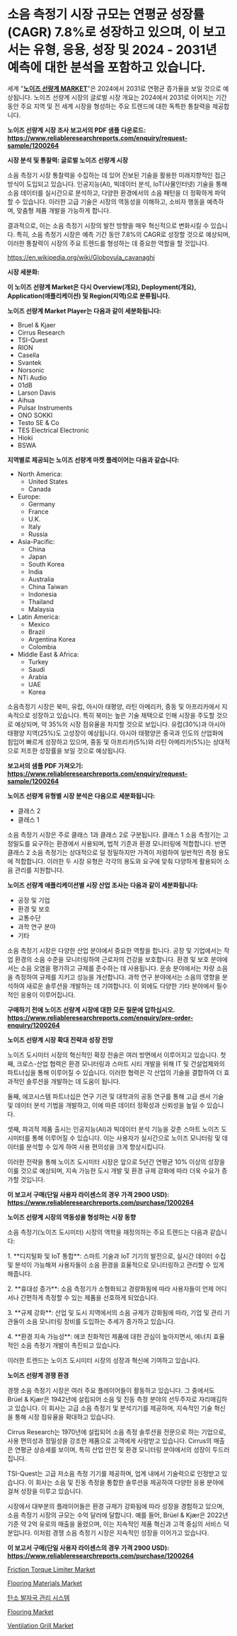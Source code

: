 <p><h1>소음 측정기 시장 규모는 연평균 성장률(CAGR) 7.8%로 성장하고 있으며, 이 보고서는 유형, 응용, 성장 및 2024 - 2031년 예측에 대한 분석을 포함하고 있습니다.</h1></p><p>세계 "<strong><a href="https://www.reliableresearchreports.com/noise-dosimeters-r1200264">노이즈 선량계 MARKET</a></strong>"은 2024에서 2031로 연평균 증가율을 보일 것으로 예상됩니다. 노이즈 선량계 시장의 글로벌 시장 개요는 2024에서 2031로 이어지는 기간 동안 주요 지역 및 전 세계 시장을 형성하는 주요 트렌드에 대한 독특한 통찰력을 제공합니다.</p>
<p><strong>노이즈 선량계 시장 조사 보고서의 PDF 샘플 다운로드: <a href="https://www.reliableresearchreports.com/enquiry/request-sample/1200264">https://www.reliableresearchreports.com/enquiry/request-sample/1200264</a></strong></p>
<p><strong>시장 분석 및 통찰력: 글로벌 노이즈 선량계 시장</strong></p>
<p><p>소음 측정기 시장 통찰력을 수집하는 데 있어 진보된 기술을 활용한 미래지향적인 접근 방식이 도입되고 있습니다. 인공지능(AI), 빅데이터 분석, IoT(사물인터넷) 기술을 통해 소음 데이터를 실시간으로 분석하고, 다양한 환경에서의 소음 패턴을 더 정확하게 파악할 수 있습니다. 이러한 고급 기술은 시장의 역동성을 이해하고, 소비자 행동을 예측하며, 맞춤형 제품 개발을 가능하게 합니다. </p><p>결과적으로, 이는 소음 측정기 시장의 발전 방향을 매우 혁신적으로 변화시킬 수 있습니다. 특히, 소음 측정기 시장은 예측 기간 동안 7.8%의 CAGR로 성장할 것으로 예상되며, 이러한 통찰력이 시장의 주요 트렌드를 형성하는 데 중요한 역할을 할 것입니다.</p></p>
<p><a href="%7CAUTHORITHY_DOMAIN_URL%7C">https://en.wikipedia.org/wiki/Globovula_cavanaghi</a></p>
<p><strong>시장 세분화:</strong></p>
<p><strong>이 노이즈 선량계 Market은 다시 Overview(개요), Deployment(개요), Application(애플리케이션) 및 Region(지역)으로 분류됩니다.</strong></p>
<p><strong>노이즈 선량계 Market Player는 다음과 같이 세분화됩니다:</strong></p>
<p><ul><li>Bruel & Kjaer</li><li>Cirrus Research</li><li>TSI-Quest</li><li>RION</li><li>Casella</li><li>Svantek</li><li>Norsonic</li><li>NTi Audio</li><li>01dB</li><li>Larson Davis</li><li>Aihua</li><li>Pulsar Instruments</li><li>ONO SOKKI</li><li>Testo SE & Co</li><li>TES Electrical Electronic</li><li>Hioki</li><li>BSWA</li></ul></p>
<p><strong>지역별로 제공되는 노이즈 선량계 마켓 플레이어는 다음과 같습니다:</strong></p>
<p><ul>
    <li>
        North America:
        <ul>
            <li>United States</li>
            <li>Canada</li>
        </ul>
    </li>
    <li>
        Europe:
        <ul>
            <li>Germany</li>
            <li>France</li>
            <li>U.K.</li>
            <li>Italy</li>
            <li>Russia</li>
        </ul>
    </li>
    <li>
        Asia-Pacific:
        <ul>
            <li>China</li>
            <li>Japan</li>
            <li>South Korea</li>
            <li>India</li>
            <li>Australia</li>
            <li>China Taiwan</li>
            <li>Indonesia</li>
            <li>Thailand</li>
            <li>Malaysia</li>
        </ul>
    </li>
    <li>
        Latin America:
        <ul>
            <li>Mexico</li>
            <li>Brazil</li>
            <li>Argentina Korea</li>
            <li>Colombia</li>
        </ul>
    </li>
    <li>
        Middle East & Africa:
        <ul>
            <li>Turkey</li>
            <li>Saudi</li>
            <li>Arabia</li>
            <li>UAE</li>
            <li>Korea</li>
        </ul>
    </li>
    </ul></p>
<p><p>소음측정기 시장은 북미, 유럽, 아시아 태평양, 라틴 아메리카, 중동 및 아프리카에서 지속적으로 성장하고 있습니다. 특히 북미는 높은 기술 채택으로 인해 시장을 주도할 것으로 예상되며, 약 35%의 시장 점유율을 차지할 것으로 보입니다. 유럽(30%)과 아시아 태평양 지역(25%)도 고성장이 예상됩니다. 아시아 태평양은 중국과 인도의 산업화에 힘입어 빠르게 성장하고 있으며, 중동 및 아프리카(5%)와 라틴 아메리카(5%)는 상대적으로 저조한 성장률을 보일 것으로 예상됩니다.</p></p>
<p><strong>보고서의 샘플 PDF 가져오기: <a href="https://www.reliableresearchreports.com/enquiry/request-sample/1200264">https://www.reliableresearchreports.com/enquiry/request-sample/1200264</a></strong></p>
<p><strong>노이즈 선량계 유형별 시장 분석은 다음으로 세분화됩니다:</strong></p>
<p><ul><li>클래스 2</li><li>클래스 1</li></ul></p>
<p><p>소음 측정기 시장은 주로 클래스 1과 클래스 2로 구분됩니다. 클래스 1 소음 측정기는 고정밀도를 요구하는 환경에서 사용되며, 법적 기준과 환경 모니터링에 적합합니다. 반면 클래스 2 소음 측정기는 상대적으로 덜 정밀하지만 가격이 저렴하여 일반적인 측정 용도에 적합합니다. 이러한 두 시장 유형은 각각의 용도와 요구에 맞춰 다양하게 활용되어 소음 관리를 지원합니다.</p></p>
<p><strong>노이즈 선량계 애플리케이션별 시장 산업 조사는 다음과 같이 세분화됩니다:</strong></p>
<p><ul><li>공장 및 기업</li><li>환경 및 보호</li><li>교통수단</li><li>과학 연구 분야</li><li>기타</li></ul></p>
<p><p>소음 측정기 시장은 다양한 산업 분야에서 중요한 역할을 합니다. 공장 및 기업에서는 작업 환경의 소음 수준을 모니터링하여 근로자의 건강을 보호합니다. 환경 및 보호 분야에서는 소음 오염을 평가하고 규제를 준수하는 데 사용됩니다. 운송 분야에서는 차량 소음을 측정하여 규제를 지키고 성능을 개선합니다. 과학 연구 분야에서는 소음의 영향을 분석하여 새로운 솔루션을 개발하는 데 기여합니다. 이 외에도 다양한 기타 분야에서 필수적인 응용이 이루어집니다.</p></p>
<p><strong>구매하기 전에 노이즈 선량계 시장에 대한 모든 질문에 답하십시오. <a href="https://www.reliableresearchreports.com/enquiry/pre-order-enquiry/1200264">https://www.reliableresearchreports.com/enquiry/pre-order-enquiry/1200264</a></strong></p>
<p><strong>노이즈 선량계 시장 확대 전략과 성장 전망</strong></p>
<p><p>노이즈 도시미터 시장의 혁신적인 확장 전술은 여러 방면에서 이루어지고 있습니다. 첫째, 크로스-산업 협력은 환경 모니터링과 스마트 시티 개발을 위해 IT 및 건설업체와의 파트너십을 통해 이루어질 수 있습니다. 이러한 협력은 각 산업의 기술을 결합하여 더 효과적인 솔루션을 개발하는 데 도움이 됩니다. </p><p>둘째, 에코시스템 파트너십은 연구 기관 및 대학과의 공동 연구를 통해 고급 센서 기술 및 데이터 분석 기법을 개발하고, 이에 따른 데이터 정확성과 신뢰성을 높일 수 있습니다. </p><p>셋째, 파괴적 제품 출시는 인공지능(AI)과 빅데이터 분석 기능을 갖춘 스마트 노이즈 도시미터를 통해 이루어질 수 있습니다. 이는 사용자가 실시간으로 노이즈 모니터링 및 데이터를 분석할 수 있게 하여 사용 편의성을 크게 향상시킵니다. </p><p>이러한 전략을 통해 노이즈 도시미터 시장은 앞으로 5년간 연평균 10% 이상의 성장을 이룰 것으로 예상되며, 지속 가능한 도시 개발 및 환경 규제 강화에 따라 더욱 수요가 증가할 것입니다.</p></p>
<p><strong>이 보고서 구매(단일 사용자 라이센스의 경우 가격 2900 USD): <a href="https://www.reliableresearchreports.com/purchase/1200264">https://www.reliableresearchreports.com/purchase/1200264</a></strong></p>
<p><strong>노이즈 선량계 시장의 역동성을 형성하는 시장 동향</strong></p>
<p><p>소음 측정기(노이즈 도시미터) 시장의 역학을 재정의하는 주요 트렌드는 다음과 같습니다:</p><p>1. **디지털화 및 IoT 통합**: 스마트 기술과 IoT 기기의 발전으로, 실시간 데이터 수집 및 분석이 가능해져 사용자들이 소음 환경을 효율적으로 모니터링하고 관리할 수 있게 해줍니다.</p><p>2. **휴대성 증가**: 소음 측정기가 소형화되고 경량화됨에 따라 사용자들이 언제 어디서나 간편하게 측정할 수 있는 제품을 선호하게 되었습니다.</p><p>3. **규제 강화**: 산업 및 도시 지역에서의 소음 규제가 강화됨에 따라, 기업 및 관리 기관들이 소음 모니터링 장비를 도입하는 추세가 증가하고 있습니다.</p><p>4. **환경 지속 가능성**: 에코 친화적인 제품에 대한 관심이 높아지면서, 에너지 효율적인 소음 측정기 개발이 촉진되고 있습니다. </p><p>이러한 트렌드는 노이즈 도시미터 시장의 성장과 혁신에 기여하고 있습니다.</p></p>
<p><strong>노이즈 선량계 경쟁 환경</strong></p>
<p><p>경쟁 소음 측정기 시장은 여러 주요 플레이어들이 활동하고 있습니다. 그 중에서도 Brüel & Kjær은 1942년에 설립되어 소음 및 진동 측정 분야의 선두주자로 자리매김하고 있습니다. 이 회사는 고급 소음 측정기 및 분석기기를 제공하며, 지속적인 기술 혁신을 통해 시장 점유율을 확대하고 있습니다.</p><p>Cirrus Research는 1970년에 설립되어 소음 측정 솔루션을 전문으로 하는 기업으로, 사용 편의성과 정밀성을 강조한 제품으로 고객에게 사랑받고 있습니다. Cirrus의 매출은 연평균 상승세를 보이며, 특히 산업 안전 및 환경 모니터링 분야에서의 성장이 두드러집니다.</p><p>TSI-Quest는 고급 저소음 측정 기기를 제공하며, 업계 내에서 기술력으로 인정받고 있습니다. 이 회사는 소음 및 진동 측정을 통합한 솔루션을 제공하여 다양한 응용 분야에 걸쳐 성장을 이루고 있습니다.</p><p>시장에서 대부분의 플레이어들은 환경 규제가 강화됨에 따라 성장을 경험하고 있으며, 소음 측정기 시장의 규모는 수억 달러에 달합니다. 예를 들어, Brüel & Kjær은 2022년 기준 약 2억 유로의 매출을 올렸으며, 이는 지속적인 제품 혁신과 고객 중심의 서비스 덕분입니다. 이처럼 경쟁 소음 측정기 시장은 지속적인 성장을 이어가고 있습니다.</p></p>
<p><strong>이 보고서 구매(단일 사용자 라이센스의 경우 가격 2900 USD): <a href="https://www.reliableresearchreports.com/purchase/1200264">https://www.reliableresearchreports.com/purchase/1200264</a></strong></p>
<p><p><a href="https://medium.com/@perrin7364/the-friction-torque-limiter-market-is-anticipated-to-experience-significant-growth-with-a-5f942465f8d6">Friction Torque Limiter Market</a></p><p><a href="https://issuu.com/reportprime-2/docs/flooring-materials-market-size-2030_8cedc7929f25c7">Flooring Materials Market</a></p><p><a href="https://medium.com/@austinalvarez1901/%EC%84%B8%EA%B3%84-carbon-footprint-management-system-market-%EC%9D%80-2024%EC%97%90%EC%84%9C-2031%EB%A1%9C-%EC%97%B0%ED%8F%89%EA%B7%A0-%EC%A6%9D%EA%B0%80%EC%9C%A8%EC%9D%84-%EB%B3%B4%EC%9D%BC-%EA%B2%83%EC%9C%BC%EB%A1%9C-%EC%98%88%EC%83%81%EB%90%A9%EB%8B%88%EB%8B%A4-1712bb0e5573">탄소 발자국 관리 시스템</a></p><p><a href="https://issuu.com/reportprime-2/docs/flooring-market-size-2030.pptx_99e2d54fd45d90">Flooring Market</a></p><p><a href="https://github.com/abbislposival/Market-Research-Report-List-1/blob/main/ventilation-grill-market.md">Ventilation Grill Market</a></p></p>